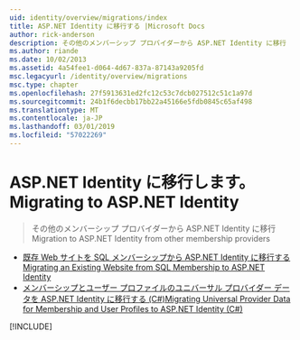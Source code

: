 ```yaml
---
uid: identity/overview/migrations/index
title: ASP.NET Identity に移行する |Microsoft Docs
author: rick-anderson
description: その他のメンバーシップ プロバイダーから ASP.NET Identity に移行
ms.author: riande
ms.date: 10/02/2013
ms.assetid: 4a54fee1-d064-4d67-837a-87143a9205fd
msc.legacyurl: /identity/overview/migrations
msc.type: chapter
ms.openlocfilehash: 27f5913631ed2fc12c53c7dcb027512c51c1a97d
ms.sourcegitcommit: 24b1f6decbb17bb22a45166e5fdb0845c65af498
ms.translationtype: MT
ms.contentlocale: ja-JP
ms.lasthandoff: 03/01/2019
ms.locfileid: "57022269"
---
```

<a name="migrating-to-aspnet-identity"></a><span data-ttu-id="a5eb3-103">ASP.NET Identity に移行します。</span><span class="sxs-lookup"><span data-stu-id="a5eb3-103">Migrating to ASP.NET Identity</span></span>
====================
> <span data-ttu-id="a5eb3-104">その他のメンバーシップ プロバイダーから ASP.NET Identity に移行</span><span class="sxs-lookup"><span data-stu-id="a5eb3-104">Migration to ASP.NET Identity from other membership providers</span></span>


- [<span data-ttu-id="a5eb3-105">既存 Web サイトを SQL メンバーシップから ASP.NET Identity に移行する</span><span class="sxs-lookup"><span data-stu-id="a5eb3-105">Migrating an Existing Website from SQL Membership to ASP.NET Identity</span></span>](migrating-an-existing-website-from-sql-membership-to-aspnet-identity.md)
- [<span data-ttu-id="a5eb3-106">メンバーシップとユーザー プロファイルのユニバーサル プロバイダー データを ASP.NET Identity に移行する (C#)</span><span class="sxs-lookup"><span data-stu-id="a5eb3-106">Migrating Universal Provider Data for Membership and User Profiles to ASP.NET Identity (C#)</span></span>](migrating-universal-provider-data-for-membership-and-user-profiles-to-aspnet-identity.md)

[!INCLUDE[](../../../includes/identity/alter-command-exception.md)]
